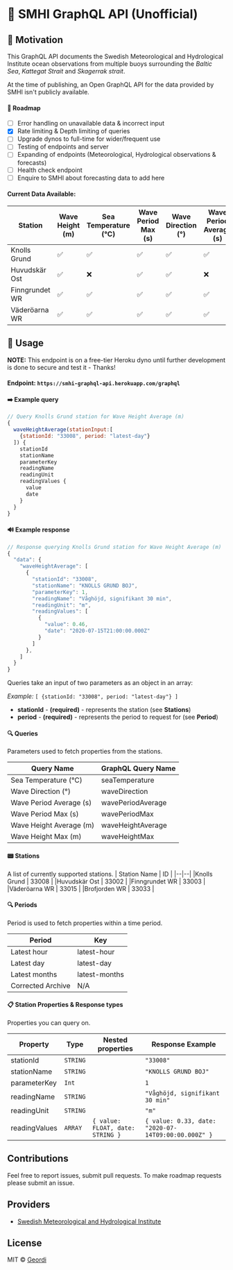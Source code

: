 # 🌊 SMHI GraphQL API (Unofficial)

## 🙌 Motivation

This GraphQL API documents the Swedish Meteorological and Hydrological Institute ocean observations from multiple buoys surrounding the _Baltic Sea_, _Kattegat Strait_ and _Skagerrak strait_.

At the time of publishing, an Open GraphQL API for the data provided by SMHI isn't publicly available.

#### 🚧 Roadmap

- [ ] Error handling on unavailable data & incorrect input
- [x] Rate limiting & Depth limiting of queries
- [ ] Upgrade dynos to full-time for wider/frequent use
- [ ] Testing of endpoints and server
- [ ] Expanding of endpoints (Meteorological, Hydrological observations & forecasts)
- [ ] Health check endpoint
- [ ] Enquire to SMHI about forecasting data to add here

#### Current Data Available:

| Station        | Wave Height (m) | Sea Temperature (°C) | Wave Period Max (s) | Wave Direction (°) | Wave Period Average (s) | Wave Height Max (m) |
| -------------- | --------------- | -------------------- | ------------------- | ------------------ | ----------------------- | ------------------- |
| Knolls Grund   | ✅              | ✅                   | ✅                  | ✅                 | ✅                      | ✅                  |
| Huvudskär Ost  | ✅              | ❌                   | ✅                  | ✅                 | ❌                      | ✅                  |
| Finngrundet WR | ✅              | ✅                   | ✅                  | ✅                 | ✅                      | ✅                  |
| Väderöarna WR  | ✅              | ✅                   | ✅                  | ✅                 | ✅                      | ✅                  |

## 🔧 Usage

**NOTE:** This endpoint is on a free-tier Heroku dyno until further development is done to secure and test it - Thanks!

#### Endpoint: `https://smhi-graphql-api.herokuapp.com/graphql`

#### ➡️ Example query

```javascript
// Query Knolls Grund station for Wave Height Average (m)
{
  waveHeightAverage(stationInput:[
    {stationId: "33008", period: "latest-day"}
  ]) {
    stationId
    stationName
    parameterKey
    readingName
    readingUnit
    readingValues {
      value
      date
    }
  }
}
```

#### 🔊 Example response

```javascript
// Response querying Knolls Grund station for Wave Height Average (m)
{
  "data": {
    "waveHeightAverage": [
      {
        "stationId": "33008",
        "stationName": "KNOLLS GRUND BOJ",
        "parameterKey": 1,
        "readingName": "Våghöjd, signifikant 30 min",
        "readingUnit": "m",
        "readingValues": [
          {
            "value": 0.46,
            "date": "2020-07-15T21:00:00.000Z"
          }
        ]
      },
    ]
  }
}
```

Queries take an input of two parameters as an object in an array:

_Example:_ `[ {stationId: "33008", period: "latest-day"} ]`

- **stationId** - **(required)** - represents the station (see **Stations**)
- **period** - **(required)** - represents the period to request for (see **Period**)

#### 🔍 Queries

Parameters used to fetch properties from the stations.

| Query Name              | GraphQL Query Name |
| ----------------------- | ------------------ |
| Sea Temperature (°C)    | seaTemperature     |
| Wave Direction (°)      | waveDirection      |
| Wave Period Average (s) | wavePeriodAverage  |
| Wave Period Max (s)     | wavePeriodMax      |
| Wave Height Average (m) | waveHeightAverage  |
| Wave Height Max (m)     | waveHeightMax      |

#### 📟 Stations

A list of currently supported stations.
| Station Name | ID |
|--|--|
|Knolls Grund | 33008 |
|Huvudskär Ost | 33002 |
|Finngrundet WR | 33003 |
|Väderöarna WR | 33015 |
|Brofjorden WR | 33033 |

#### 🔍 Periods

Period is used to fetch properties within a time period.

| Period            | Key           |
| ----------------- | ------------- |
| Latest hour       | latest-hour   |
| Latest day        | latest-day    |
| Latest months     | latest-months |
| Corrected Archive | N/A           |

#### 📋 Station Properties & Response types

Properties you can query on.

| Property      | Type     | Nested properties                | Response Example                                    |
| ------------- | -------- | -------------------------------- | --------------------------------------------------- |
| stationId     | `STRING` |                                  | `"33008"`                                           |
| stationName   | `STRING` |                                  | `"KNOLLS GRUND BOJ"`                                |
| parameterKey  | `Int`    |                                  | `1`                                                 |
| readingName   | `STRING` |                                  | `"Våghöjd, signifikant 30 min"`                     |
| readingUnit   | `STRING` |                                  | `"m"`                                               |
| readingValues | `ARRAY`  | `{ value: FLOAT, date: STRING }` | `{ value: 0.33, date: "2020-07-14T09:00:00.000Z" }` |

## Contributions

Feel free to report issues, submit pull requests. To make roadmap requests please submit an issue.

## Providers

- [Swedish Meteorological and Hydrological Institute](https://opendata.smhi.se/)

## License

MIT © [Geordi](https://twitter.com/geordidearns)

